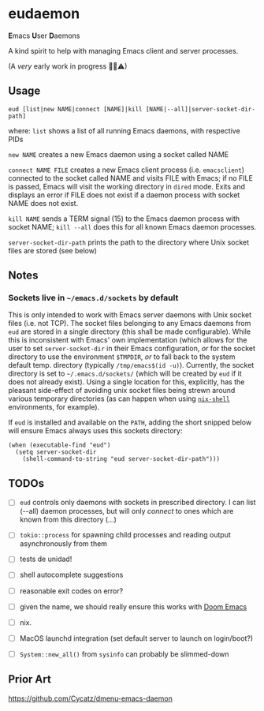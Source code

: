 # eudaemon

**E**macs **U**ser **D**aemons

A kind spirit to help with managing Emacs client and server processes.

(A _very_ early work in progress 👼👹⚠)




## Usage

```
eud [list|new NAME|connect [NAME]|kill [NAME|--all]|server-socket-dir-path]
```

where:
`list` shows a list of all running Emacs daemons, with respective PIDs

`new NAME` creates a new Emacs daemon using a socket called NAME

`connect NAME FILE` creates a new Emacs client process (i.e. `emacsclient`) connected to the socket called NAME and visits FILE with Emacs; if no FILE is passed, Emacs will visit the working directory in `dired` mode. Exits and displays an error if FILE does not exist if a daemon process with socket NAME does not exist.

`kill NAME` sends a TERM signal (15) to the Emacs daemon process with socket NAME; `kill --all` does this for all known Emacs daemon processes.

`server-socket-dir-path`  prints the path to the directory where Unix socket files are stored (see below)



## Notes

### Sockets live in `~/emacs.d/sockets` by default
This is only intended to work with Emacs server daemons with Unix socket files (i.e. not TCP). The socket files belonging to any Emacs daemons from `eud` are stored in a single directory (this shall be made configurable). While this is inconsistent with Emacs' own implementation (which allows for the user to set `server-socket-dir` in their Emacs configuration, _or_ for the socket directory to use the environment `$TMPDIR`, _or_ to fall back to the system default temp. directory (typically `/tmp/emacs$(id -u)`). Currently, the socket directory is set to `~/.emacs.d/sockets/` (which will be created by `eud` if it does not already exist). Using a single location for this, explicitly, has the pleasant side-effect of avoiding unix socket files being strewn around various temporary directories (as can happen when using [`nix-shell`](https://nixos.wiki/wiki/Development_environment_with_nix-shell) environments, for example).

If `eud` is installed and available on the `PATH`, adding the short snipped below will ensure Emacs always uses this sockets directory:

``` emacs-lisp
(when (executable-find "eud")
  (setq server-socket-dir
	(shell-command-to-string "eud server-socket-dir-path")))
```


## TODOs

 - [ ] `eud` controls only daemons with sockets in prescribed directory. I can list (--all) daemon processes, but will only _connect_ to ones which are known from this directory (...)

 - [ ] `tokio::process` for spawning child processes and reading output asynchronously from them

 - [ ] tests de unidad!

 - [ ] shell autocomplete suggestions

 - [ ] reasonable exit codes on error?

 - [ ] given the name, we should really ensure this works with [Doom Emacs](https://github.com/doomemacs/doomemacs)

 - [ ] nix.

 - [ ] MacOS launchd integration (set default server to launch on login/boot?)

 - [ ] `System::new_all()` from `sysinfo` can probably be slimmed-down



## Prior Art
https://github.com/Cycatz/dmenu-emacs-daemon
